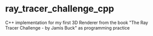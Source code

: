 # ray_tracer_challenge_cpp
C++ implementation for my first 3D Renderer from the book "The Ray Tracer Challenge -  by Jamis Buck" as programming practice
